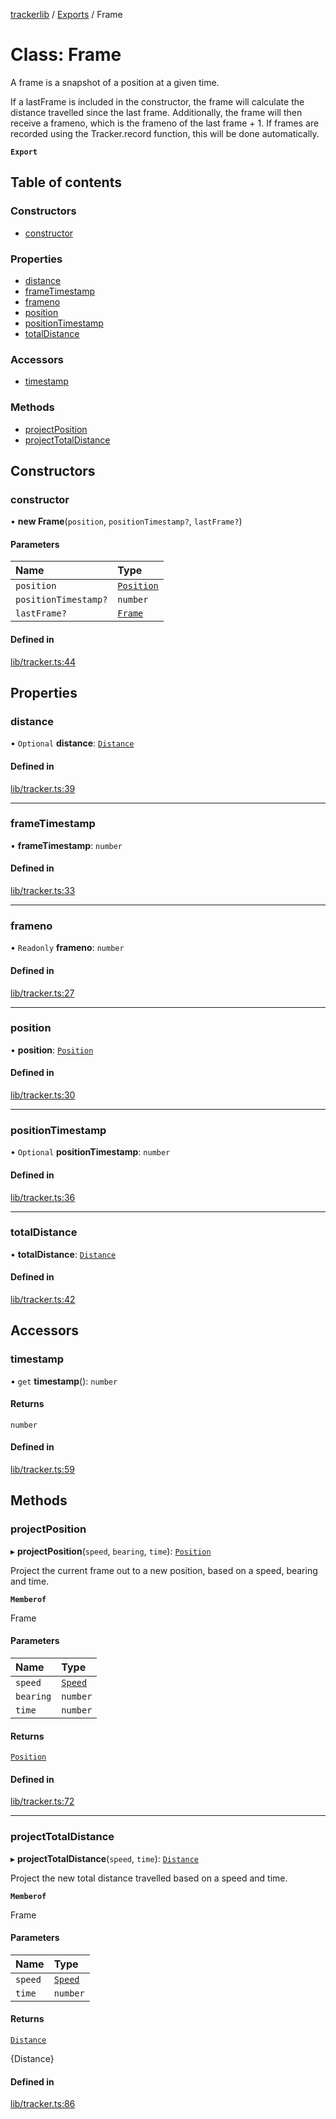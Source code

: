 [trackerlib](../README.md) / [Exports](../modules.md) / Frame

# Class: Frame

A frame is a snapshot of a position at a given time.

If a lastFrame is included in the constructor, the frame will calculate the distance travelled since the last frame.
Additionally, the frame will then receive a frameno, which is the frameno of the last frame + 1.
If frames are recorded using the Tracker.record function, this will be done automatically.

**`Export`**

## Table of contents

### Constructors

- [constructor](Frame.md#constructor)

### Properties

- [distance](Frame.md#distance)
- [frameTimestamp](Frame.md#frametimestamp)
- [frameno](Frame.md#frameno)
- [position](Frame.md#position)
- [positionTimestamp](Frame.md#positiontimestamp)
- [totalDistance](Frame.md#totaldistance)

### Accessors

- [timestamp](Frame.md#timestamp)

### Methods

- [projectPosition](Frame.md#projectposition)
- [projectTotalDistance](Frame.md#projecttotaldistance)

## Constructors

### constructor

• **new Frame**(`position`, `positionTimestamp?`, `lastFrame?`)

#### Parameters

| Name | Type |
| :------ | :------ |
| `position` | [`Position`](Position.md) |
| `positionTimestamp?` | `number` |
| `lastFrame?` | [`Frame`](Frame.md) |

#### Defined in

[lib/tracker.ts:44](https://github.com/florisporro/trackerlib/blob/520b40a/src/lib/tracker.ts#L44)

## Properties

### distance

• `Optional` **distance**: [`Distance`](Distance.md)

#### Defined in

[lib/tracker.ts:39](https://github.com/florisporro/trackerlib/blob/520b40a/src/lib/tracker.ts#L39)

___

### frameTimestamp

• **frameTimestamp**: `number`

#### Defined in

[lib/tracker.ts:33](https://github.com/florisporro/trackerlib/blob/520b40a/src/lib/tracker.ts#L33)

___

### frameno

• `Readonly` **frameno**: `number`

#### Defined in

[lib/tracker.ts:27](https://github.com/florisporro/trackerlib/blob/520b40a/src/lib/tracker.ts#L27)

___

### position

• **position**: [`Position`](Position.md)

#### Defined in

[lib/tracker.ts:30](https://github.com/florisporro/trackerlib/blob/520b40a/src/lib/tracker.ts#L30)

___

### positionTimestamp

• `Optional` **positionTimestamp**: `number`

#### Defined in

[lib/tracker.ts:36](https://github.com/florisporro/trackerlib/blob/520b40a/src/lib/tracker.ts#L36)

___

### totalDistance

• **totalDistance**: [`Distance`](Distance.md)

#### Defined in

[lib/tracker.ts:42](https://github.com/florisporro/trackerlib/blob/520b40a/src/lib/tracker.ts#L42)

## Accessors

### timestamp

• `get` **timestamp**(): `number`

#### Returns

`number`

#### Defined in

[lib/tracker.ts:59](https://github.com/florisporro/trackerlib/blob/520b40a/src/lib/tracker.ts#L59)

## Methods

### projectPosition

▸ **projectPosition**(`speed`, `bearing`, `time`): [`Position`](Position.md)

Project the current frame out to a new position, based on a speed, bearing and time.

**`Memberof`**

Frame

#### Parameters

| Name | Type |
| :------ | :------ |
| `speed` | [`Speed`](Speed.md) |
| `bearing` | `number` |
| `time` | `number` |

#### Returns

[`Position`](Position.md)

#### Defined in

[lib/tracker.ts:72](https://github.com/florisporro/trackerlib/blob/520b40a/src/lib/tracker.ts#L72)

___

### projectTotalDistance

▸ **projectTotalDistance**(`speed`, `time`): [`Distance`](Distance.md)

Project the new total distance travelled based on a speed and time.

**`Memberof`**

Frame

#### Parameters

| Name | Type |
| :------ | :------ |
| `speed` | [`Speed`](Speed.md) |
| `time` | `number` |

#### Returns

[`Distance`](Distance.md)

{Distance}

#### Defined in

[lib/tracker.ts:86](https://github.com/florisporro/trackerlib/blob/520b40a/src/lib/tracker.ts#L86)
